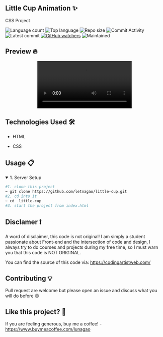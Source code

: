 ## Little Cup Animation ✨
CSS Project

![Language count](https://img.shields.io/github/languages/count/letnagao/little-cup?color=green)
![Top language](https://img.shields.io/github/languages/top/letnagao/little-cup?color=ff69b4)
![Repo size](https://img.shields.io/github/repo-size/letnagao/little-cup?color=yellow)
![Commit Activity](https://img.shields.io/github/commit-activity/y/letnagao/little-cup?color=blue)
![Latest commit](https://img.shields.io/github/last-commit/letnagao/little-cup?color=red)
[![GitHub watchers](https://img.shields.io/github/watchers/letnagao/little-cup?logo=GitHub)](https://github.com/letnagao/little-cup/watchers)
![Maintained](https://img.shields.io/maintenance/yes/9999)

</ul><h2> Preview 🔥</h2>
<p align="center">
  <video src="https://user-images.githubusercontent.com/99754900/173212631-f0065d57-06fb-4632-8f66-711fb1368929.mp4" />
</p>

</ul><h2>Technologies Used 🛠️</h2>
<ul>
<li>HTML</li>
</ul><ul>
<li>CSS</li>
  
</ul><h2>Usage 📋</h2>
<details open>
<summary>1. Server Setup</summary>

```bash
#1. clone this project
~ git clone https://github.com/letnagao/little-cup.git
#2. cd into it
~ cd  little-cup
#3. start the project from index.html
```
</details>

## Disclamer ❗️
A word of disclaimer, this code is not original! 
I am simply a student passionate about Front-end and the intersection of code and design, I always try to do courses and projects during my free time, so I must warn you that this code is NOT ORIGINAL.

You can find the source of this code via: https://codingartistweb.com/

## Contributing 💡
Pull request are welcome but please open an issue and discuss what you will do before 😊

## Like this project? 💖

If you are feeling generous, buy me a coffee! - https://www.buymeacoffee.com/lunagao
